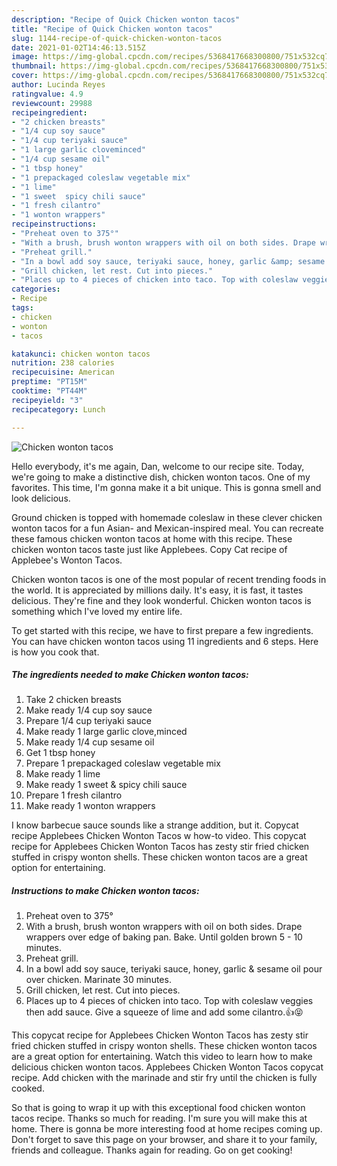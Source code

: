 ```yaml
---
description: "Recipe of Quick Chicken wonton tacos"
title: "Recipe of Quick Chicken wonton tacos"
slug: 1144-recipe-of-quick-chicken-wonton-tacos
date: 2021-01-02T14:46:13.515Z
image: https://img-global.cpcdn.com/recipes/5368417668300800/751x532cq70/chicken-wonton-tacos-recipe-main-photo.jpg
thumbnail: https://img-global.cpcdn.com/recipes/5368417668300800/751x532cq70/chicken-wonton-tacos-recipe-main-photo.jpg
cover: https://img-global.cpcdn.com/recipes/5368417668300800/751x532cq70/chicken-wonton-tacos-recipe-main-photo.jpg
author: Lucinda Reyes
ratingvalue: 4.9
reviewcount: 29988
recipeingredient:
- "2 chicken breasts"
- "1/4 cup soy sauce"
- "1/4 cup teriyaki sauce"
- "1 large garlic cloveminced"
- "1/4 cup sesame oil"
- "1 tbsp honey"
- "1 prepackaged coleslaw vegetable mix"
- "1 lime"
- "1 sweet  spicy chili sauce"
- "1 fresh cilantro"
- "1 wonton wrappers"
recipeinstructions:
- "Preheat oven to 375°"
- "With a brush, brush wonton wrappers with oil on both sides. Drape wrappers over edge of baking pan. Bake. Until golden brown 5 - 10 minutes."
- "Preheat grill."
- "In a bowl add soy sauce, teriyaki sauce, honey, garlic &amp; sesame oil pour over chicken. Marinate 30 minutes."
- "Grill chicken, let rest. Cut into pieces."
- "Places up to 4 pieces of chicken into taco. Top with coleslaw veggies then add sauce. Give a squeeze of lime and add some cilantro.👍😝"
categories:
- Recipe
tags:
- chicken
- wonton
- tacos

katakunci: chicken wonton tacos 
nutrition: 238 calories
recipecuisine: American
preptime: "PT15M"
cooktime: "PT44M"
recipeyield: "3"
recipecategory: Lunch

---
```



![Chicken wonton tacos](https://img-global.cpcdn.com/recipes/5368417668300800/751x532cq70/chicken-wonton-tacos-recipe-main-photo.jpg)

Hello everybody, it's me again, Dan, welcome to our recipe site. Today, we're going to make a distinctive dish, chicken wonton tacos. One of my favorites. This time, I'm gonna make it a bit unique. This is gonna smell and look delicious.

Ground chicken is topped with homemade coleslaw in these clever chicken wonton tacos for a fun Asian- and Mexican-inspired meal. You can recreate these famous chicken wonton tacos at home with this recipe. These chicken wonton tacos taste just like Applebees. Copy Cat recipe of Applebee&#39;s Wonton Tacos.

Chicken wonton tacos is one of the most popular of recent trending foods in the world. It is appreciated by millions daily. It's easy, it is fast, it tastes delicious. They're fine and they look wonderful. Chicken wonton tacos is something which I've loved my entire life.


To get started with this recipe, we have to first prepare a few ingredients. You can have chicken wonton tacos using 11 ingredients and 6 steps. Here is how you cook that.

<!--inarticleads1-->

##### The ingredients needed to make Chicken wonton tacos:

1. Take 2 chicken breasts
1. Make ready 1/4 cup soy sauce
1. Prepare 1/4 cup teriyaki sauce
1. Make ready 1 large garlic clove,minced
1. Make ready 1/4 cup sesame oil
1. Get 1 tbsp honey
1. Prepare 1 prepackaged coleslaw vegetable mix
1. Make ready 1 lime
1. Make ready 1 sweet &amp; spicy chili sauce
1. Prepare 1 fresh cilantro
1. Make ready 1 wonton wrappers


I know barbecue sauce sounds like a strange addition, but it. Copycat recipe Applebees Chicken Wonton Tacos w how-to video. This copycat recipe for Applebees Chicken Wonton Tacos has zesty stir fried chicken stuffed in crispy wonton shells. These chicken wonton tacos are a great option for entertaining. 

<!--inarticleads2-->

##### Instructions to make Chicken wonton tacos:

1. Preheat oven to 375°
1. With a brush, brush wonton wrappers with oil on both sides. Drape wrappers over edge of baking pan. Bake. Until golden brown 5 - 10 minutes.
1. Preheat grill.
1. In a bowl add soy sauce, teriyaki sauce, honey, garlic &amp; sesame oil pour over chicken. Marinate 30 minutes.
1. Grill chicken, let rest. Cut into pieces.
1. Places up to 4 pieces of chicken into taco. Top with coleslaw veggies then add sauce. Give a squeeze of lime and add some cilantro.👍😝


This copycat recipe for Applebees Chicken Wonton Tacos has zesty stir fried chicken stuffed in crispy wonton shells. These chicken wonton tacos are a great option for entertaining. Watch this video to learn how to make delicious chicken wonton tacos. Applebees Chicken Wonton Tacos copycat recipe. Add chicken with the marinade and stir fry until the chicken is fully cooked. 

So that is going to wrap it up with this exceptional food chicken wonton tacos recipe. Thanks so much for reading. I'm sure you will make this at home. There is gonna be more interesting food at home recipes coming up. Don't forget to save this page on your browser, and share it to your family, friends and colleague. Thanks again for reading. Go on get cooking!
